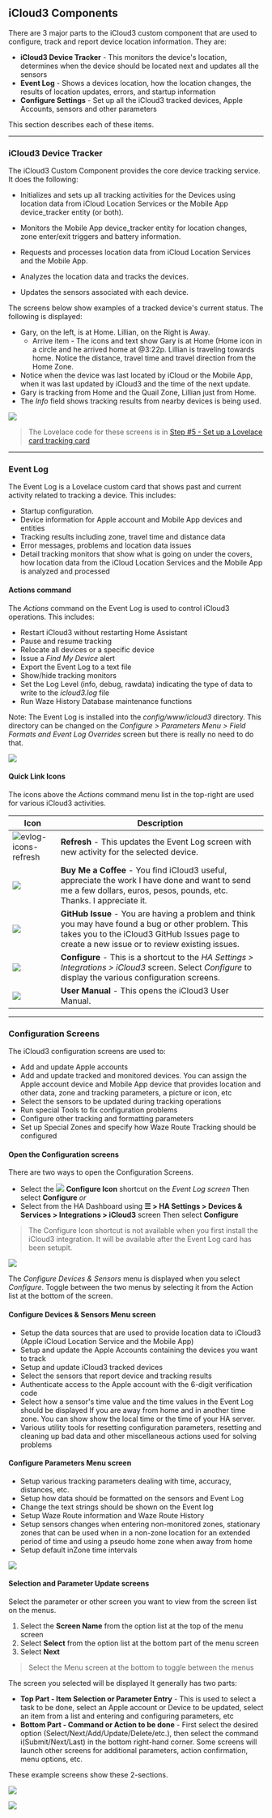## iCloud3 Components   <!-- {docsify-ignore} -->

There are 3 major parts to the iCloud3 custom component that are used to configure, track and report device location information. They are:

- **iCloud3 Device Tracker** - This monitors the device's location, determines when the device should be located next and updates all the sensors
- **Event Log** - Shows a devices location, how the location changes, the results of location updates, errors, and startup information
- **Configure Settings** - Set up all the iCloud3 tracked devices, Apple Accounts, sensors and other parameters

This section describes each of these items.



------

### iCloud3 Device Tracker

The iCloud3 Custom Component provides the core device tracking service. It does the following:
  - Initializes and sets up all tracking activities for the Devices using location data from iCloud Location Services or the Mobile App device_tracker entity (or both).

  - Monitors the Mobile App device_tracker entity for location changes, zone enter/exit triggers and battery information.

  - Requests and processes location data from iCloud Location Services and the Mobile App.

  - Analyzes the location data and tracks the devices.

  - Updates the sensors associated with each device.

    


The screens below show examples of a tracked device's current status. The following is displayed:

- Gary, on the left, is at Home. Lillian, on the Right is Away.
  - Arrive item - The icons and text show Gary is at Home (Home icon in a circle and he arrived home at @3:22p. Lillian is traveling towards home. Notice the distance, travel time and travel direction from the Home Zone. 
- Notice when the device was last located by iCloud or the Mobile App, when it was last updated by iCloud3 and the time of the next update. 
- Gary is tracking from Home and the Quail Zone, Lillian just from Home.
- The *Info* field shows tracking results from nearby devices is being used.


![](../images/track-gary-home-lillian-away-captions.png)



> The Lovelace code for these screens is in [Step #5 - Set up a Lovelace card tracking card](.../2.0-installing-and-configuring?id=step-6-set-up-a-lovelace-card-tracking-card) 

------

### Event Log

The Event Log is a Lovelace custom card that shows past and current activity related to tracking a device. This includes:

- Startup configuration.
- Device information for Apple account and Mobile App devices and entities
- Tracking results including zone, travel time and distance data
- Error messages, problems and location data issues
- Detail tracking monitors that show what is going on under the covers, how location data from the iCloud Location Services and the Mobile App is analyzed and processed

#### Actions command

The *Actions* command on the Event Log is used to control iCloud3 operations. This includes:
- Restart iCloud3 without restarting Home Assistant
- Pause and resume tracking
- Relocate all devices or a specific device
- Issue a *Find My Device* alert
- Export the Event Log to a text file
- Show/hide tracking monitors
- Set the Log Level (info, debug, rawdata) indicating the type of data to write to the *icloud3.log* file
- Run Waze History Database maintenance functions

Note: The Event Log is installed into the *config/www/icloud3* directory. This directory can be changed on the *Configure > Parameters Menu > Field Formats and Event Log Overrides* screen but there is really no need to do that.


![](../images/track-evlog-gary-tfz-away-lillian-home.png)



#### Quick Link Icons

The icons above the *Actions* command menu list in the top-right are used for various iCloud3 activities.

| Icon                                                      | Description                                                  |
| --------------------------------------------------------- | ------------------------------------------------------------ |
| ![evlog-icons-refresh](../images/evlog-icons-refresh.png) | **Refresh** - This updates the Event Log screen with new activity for the selected device. |
| ![](../images/evlog-icons-coffee.png)                     | **Buy Me a Coffee** - You find iCloud3 useful, appreciate the work I have done and want to send me a few dollars, euros, pesos, pounds, etc. Thanks. I appreciate it. |
| ![](../images/evlog-icons-issues.png)                     | **GitHub Issue** - You are having a problem and think you may have found a bug or other problem. This takes you to the iCloud3 GitHub Issues page to create a new issue or to review existing issues. |
| ![](../images/evlog-icons-config.png)                     | **Configure** - This is a shortcut to the *HA Settings > Integrations > iCloud3* screen. Select *Configure* to display the various configuration screens. |
| ![](../images/evlog-icons-help.png)                       | **User Manual** - This opens the iCloud3 User Manual.        |




------

###  Configuration Screens

The iCloud3 configuration screens are used to:
- Add and update Apple accounts
- Add and update tracked and monitored devices. You can assign the Apple account device and Mobile App device that provides location and other data, zone and tracking parameters, a picture or icon, etc
- Select the sensors to be updated during tracking operations
- Run special Tools to fix configuration problems
- Configure other tracking and formatting parameters
- Set up Special Zones and specify how Waze Route Tracking should be configured

  

#### Open the Configuration screens

There are two ways to open the Configuration Screens. 

- Select the   ![](../images/evlog-icons-config-small.png) **Configure Icon** shortcut on the *Event Log screen* 
   Then select **Configure** 
   *or*   
-  Select from the HA Dashboard using **☰ > HA Settings > Devices & Services > Integrations > iCloud3** screen
   Then select **Configure**


> The Configure Icon shortcut is not available when you first install the iCloud3 integration. It will be available after the Event Log card has been setupit.

![](../images/cf-configure.png)



The *Configure Devices & Sensors* menu is displayed when you select *Configure*. Toggle between the two menus by selecting it from the Action list at the bottom of the screen.



#### Configure Devices & Sensors Menu screen

- Setup the data sources that are used to provide location data to iCloud3 (Apple iCloud Location Service and the Mobile App)
- Setup and update the Apple Accounts containing the devices you want to track
- Setup and update iCloud3 tracked devices
- Select the sensors that report device and tracking results
- Authenticate access to the Apple account with the 6-digit verification code
- Select how a sensor's time value and the time values in the Event Log should be displayed If you are away from home and in another time zone. You can show show the local time or the time of your HA server.
- Various utility tools for resetting configuration parameters, resetting and cleaning up bad data and other miscellaneous actions used for solving problems

#### Configure Parameters Menu screen

- Setup various tracking parameters dealing with time, accuracy, distances, etc.
- Setup how data should be formatted on the sensors and Event Log
- Change the text strings should be shown on the Event log
- Setup Waze Route information and Waze Route History
- Setup sensors changes when entering non-monitored zones, stationary zones that can be used when in a non-zone location for an extended period of time and using a pseudo home zone when away from home
- Setup default inZone time intervals 


![](../images/cf-menu-12.png)



#### Selection and Parameter Update screens

Select the parameter or other screen you want to view from the screen list on the menus.

1. Select the **Screen Name** from the option list at the top of the menu screen
2. Select **Select** from the option list at the bottom part of the menu screen
3. Select **Next**

> Select the Menu screen at the bottom to toggle between the menus



The screen you selected will be displayed It generally has two parts:

- **Top Part - Item Selection or Parameter Entry** - This is used to select a task to be done, select an Apple account or Device to be updated, select an item from a list and entering and configuring parameters, etc
- **Bottom Part - Command or Action to be done** - First select the desired option (Select/Next/Add/Update/Delete/etc.), then select the command i(Submit/Next/Last) in the bottom right-hand corner. Some screens will launch other screens for additional parameters, action confirmation, menu options, etc.

These example screens show these 2-sections. 

![](../images/cf-device-list.png)

![](../images/cf-m1-update-device12.png)





